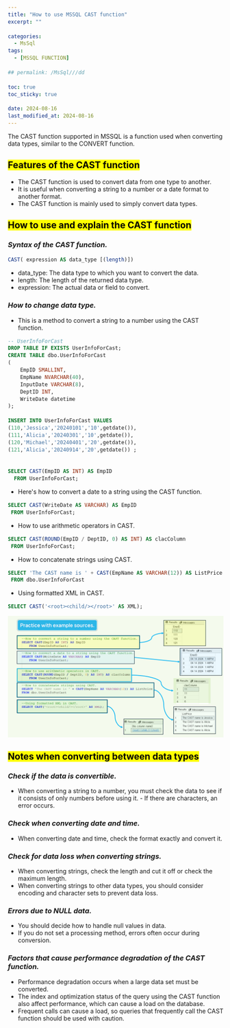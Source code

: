```yaml
---
title: "How to use MSSQL CAST function"
excerpt: ""

categories:
  - MsSql
tags:
  - [MSSQL FUNCTION]

## permalink: /MsSql///dd

toc: true
toc_sticky: true
 
date: 2024-08-16
last_modified_at: 2024-08-16
---
```



The CAST function supported in MSSQL is a function used when converting data types, similar to the CONVERT function.

## <mark>Features of the CAST function</mark>

- The CAST function is used to convert data from one type to another.
- It is useful when converting a string to a number or a date format to another format.
- The CAST function is mainly used to simply convert data types.

## <mark>How to use and explain the CAST function</mark>

### ***Syntax of the CAST function.***

```sql
CAST( expression AS data_type [(length)])
```

- data_type: The data type to which you want to convert the data.
- length: The length of the returned data type.
- expression: The actual data or field to convert.

### ***How to change data type.***

- This is a method to convert a string to a number using the CAST function.

```sql
-- UserInfoForCast
DROP TABLE IF EXISTS UserInfoForCast;
CREATE TABLE dbo.UserInfoForCast
(
    EmpID SMALLINT, 
    EmpName NVARCHAR(40), 
    InputDate VARCHAR(8),
    DeptID INT,
    WriteDate datetime
); 

INSERT INTO UserInfoForCast VALUES 
(110,'Jessica','20240101','10',getdate()),
(111,'Alicia','20240301','10',getdate()),
(120,'Michael','20240401','20',getdate()),
(121,'Alicia','20240914','20',getdate()) ;

 
SELECT CAST(EmpID AS INT) AS EmpID
  FROM UserInfoForCast;
```

- Here's how to convert a date to a string using the CAST function.

```sql
SELECT CAST(WriteDate AS VARCHAR) AS EmpID
 FROM UserInfoForCast;
```

- How to use arithmetic operators in CAST.

```sql
SELECT CAST(ROUND(EmpID / DeptID, 0) AS INT) AS clacColumn
 FROM UserInfoForCast;
```

- How to concatenate strings using CAST.

```sql
SELECT 'The CAST name is ' + CAST(EmpName AS VARCHAR(12)) AS ListPrice
 FROM dbo.UserInfoForCast
```

- Using formatted XML in CAST.

```sql
SELECT CAST('<root><child/></root>' AS XML);
```

![How to use MSSQL CAST function](/assets/images/postsImages/MsSql/1030_Eng_Fnc_CASTFunction/1.png)

## <mark>Notes when converting between data types</mark>

### ***Check if the data is convertible.***

- When converting a string to a number, you must check the data to see if it consists of only numbers before using it. - If there are characters, an error occurs.

### ***Check when converting date and time.***

- When converting date and time, check the format exactly and convert it.

### ***Check for data loss when converting strings.***

- When converting strings, check the length and cut it off or check the maximum length.
- When converting strings to other data types, you should consider encoding and character sets to prevent data loss.

### ***Errors due to NULL data.***

- You should decide how to handle null values ​​in data.
- If you do not set a processing method, errors often occur during conversion.

### ***Factors that cause performance degradation of the CAST function.***

- Performance degradation occurs when a large data set must be converted.
- The index and optimization status of the query using the CAST function also affect performance, which can cause a load on the database.
- Frequent calls can cause a load, so queries that frequently call the CAST function should be used with caution.
